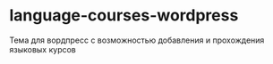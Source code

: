 # language-courses-wordpress
Тема для вордпресс с возможностью добавления и прохождения языковых курсов
